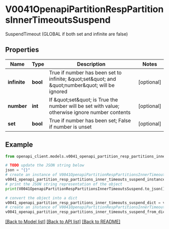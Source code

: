 # V0041OpenapiPartitionRespPartitionsInnerTimeoutsSuspend

SuspendTimeout (GLOBAL if both set and infinite are false)

## Properties

Name | Type | Description | Notes
------------ | ------------- | ------------- | -------------
**infinite** | **bool** | True if number has been set to infinite; \&quot;set\&quot; and \&quot;number\&quot; will be ignored | [optional] 
**number** | **int** | If \&quot;set\&quot; is True the number will be set with value; otherwise ignore number contents | [optional] 
**set** | **bool** | True if number has been set; False if number is unset | [optional] 

## Example

```python
from openapi_client.models.v0041_openapi_partition_resp_partitions_inner_timeouts_suspend import V0041OpenapiPartitionRespPartitionsInnerTimeoutsSuspend

# TODO update the JSON string below
json = "{}"
# create an instance of V0041OpenapiPartitionRespPartitionsInnerTimeoutsSuspend from a JSON string
v0041_openapi_partition_resp_partitions_inner_timeouts_suspend_instance = V0041OpenapiPartitionRespPartitionsInnerTimeoutsSuspend.from_json(json)
# print the JSON string representation of the object
print(V0041OpenapiPartitionRespPartitionsInnerTimeoutsSuspend.to_json())

# convert the object into a dict
v0041_openapi_partition_resp_partitions_inner_timeouts_suspend_dict = v0041_openapi_partition_resp_partitions_inner_timeouts_suspend_instance.to_dict()
# create an instance of V0041OpenapiPartitionRespPartitionsInnerTimeoutsSuspend from a dict
v0041_openapi_partition_resp_partitions_inner_timeouts_suspend_from_dict = V0041OpenapiPartitionRespPartitionsInnerTimeoutsSuspend.from_dict(v0041_openapi_partition_resp_partitions_inner_timeouts_suspend_dict)
```
[[Back to Model list]](../README.md#documentation-for-models) [[Back to API list]](../README.md#documentation-for-api-endpoints) [[Back to README]](../README.md)


